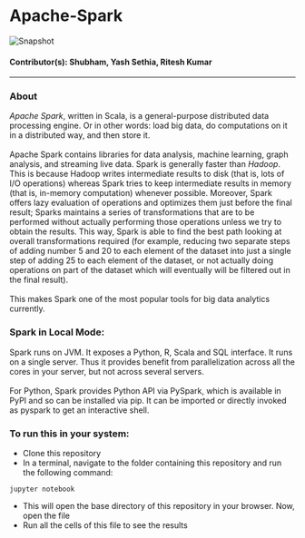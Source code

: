 # Apache-Spark
![Snapshot](https://www.edureka.co/blog/wp-content/uploads/2018/09/Picture5-2.png)
#### Contributor(s): Shubham, Yash Sethia, Ritesh Kumar 

----------
### About

*Apache Spark*, written in Scala, is a general-purpose distributed data processing engine. Or in other words: load big data, do computations on it in a distributed way, and then store it. <br/> <br/>
Apache Spark contains libraries for data analysis, machine learning, graph analysis, and streaming live data. Spark is generally faster than *Hadoop*. 
This is because Hadoop writes intermediate results to disk (that is, lots of I/O operations) whereas Spark tries to keep intermediate results in memory 
(that is, in-memory computation) whenever possible. Moreover, Spark offers lazy evaluation of operations and optimizes them just before the final result; 
Sparks maintains a series of transformations that are to be performed without actually performing those operations unless we try to obtain the results. 
This way, Spark is able to find the best path looking at overall transformations required (for example, reducing two separate steps of adding number 5 and
20 to each element of the dataset into just a single step of adding 25 to each element of the dataset, or not actually doing operations on part of the dataset
which will eventually will be filtered out in the final result). 
<br/><br/>
This makes Spark one of the most popular tools for big data analytics currently.

### Spark in Local Mode:
Spark runs on JVM. It exposes a Python, R, Scala and SQL interface. It runs on a single server. Thus it provides benefit from parallelization across all the cores in your server, but not across several servers. <br/><br/>
For Python, Spark provides Python API via PySpark, which is available in PyPI and so can be installed via pip. 
It can be imported or directly invoked as pyspark to get an interactive shell.

### To run this in your system:
- Clone this repository
- In a terminal, navigate to the folder containing this repository and run the following command:
```
jupyter notebook
```
- This will open the base directory of this repository in your browser. Now, open the   file
- Run all the cells of this file to see the results

